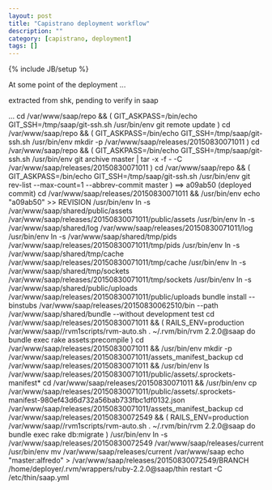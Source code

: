 ```yaml
---
layout: post
title: "Capistrano deployment workflow"
description: ""
category: [capistrano, deployment]
tags: []
---
```

{% include JB/setup %}


At some point of the deployment ...

extracted from shk, pending to verify in saap

... 
cd /var/www/saap/repo && ( GIT_ASKPASS=/bin/echo GIT_SSH=/tmp/saap/git-ssh.sh /usr/bin/env git remote update )
cd /var/www/saap/repo && ( GIT_ASKPASS=/bin/echo GIT_SSH=/tmp/saap/git-ssh.sh /usr/bin/env mkdir -p /var/www/saap/releases/20150830071011 )
cd /var/www/saap/repo && ( GIT_ASKPASS=/bin/echo GIT_SSH=/tmp/saap/git-ssh.sh /usr/bin/env git archive master | tar -x -f - -C /var/www/saap/releases/20150830071011 )
cd /var/www/saap/repo && ( GIT_ASKPASS=/bin/echo GIT_SSH=/tmp/saap/git-ssh.sh /usr/bin/env git rev-list --max-count=1 --abbrev-commit master )
==> a09ab50 (deployed commit)
cd /var/www/saap/releases/20150830071011 && /usr/bin/env echo "a09ab50" >> REVISION
/usr/bin/env ln -s /var/www/saap/shared/public/assets /var/www/saap/releases/20150830071011/public/assets
/usr/bin/env ln -s /var/www/saap/shared/log /var/www/saap/releases/20150830071011/log
/usr/bin/env ln -s /var/www/saap/shared/tmp/pids /var/www/saap/releases/20150830071011/tmp/pids
/usr/bin/env ln -s /var/www/saap/shared/tmp/cache /var/www/saap/releases/20150830071011/tmp/cache
/usr/bin/env ln -s /var/www/saap/shared/tmp/sockets /var/www/saap/releases/20150830071011/tmp/sockets
/usr/bin/env ln -s /var/www/saap/shared/public/uploads /var/www/saap/releases/20150830071011/public/uploads
bundle install --binstubs /var/www/saap/releases/20150830062510/bin --path /var/www/saap/shared/bundle --without development test
cd /var/www/saap/releases/20150830071011 && ( RAILS_ENV=production /var/www/saap//rvm1scripts/rvm-auto.sh . ~/.rvm/bin/rvm 2.2.0@saap do bundle exec rake assets:precompile )
cd /var/www/saap/releases/20150830071011 && /usr/bin/env mkdir -p /var/www/saap/releases/20150830071011/assets_manifest_backup
cd /var/www/saap/releases/20150830071011 && /usr/bin/env ls /var/www/saap/releases/20150830071011/public/assets/.sprockets-manifest*
cd /var/www/saap/releases/20150830071011 && /usr/bin/env cp /var/www/saap/releases/20150830071011/public/assets/.sprockets-manifest-980ef43d6d732a56bab733fbc1df0132.json /var/www/saap/releases/20150830071011/assets_manifest_backup
cd /var/www/saap/releases/20150830072549 && ( RAILS_ENV=production /var/www/saap//rvm1scripts/rvm-auto.sh . ~/.rvm/bin/rvm 2.2.0@saap do bundle exec rake db:migrate )
/usr/bin/env ln -s /var/www/saap/releases/20150830072549 /var/www/saap/releases/current
/usr/bin/env mv /var/www/saap/releases/current /var/www/saap
echo "master:alfredo" > /var/www/saap/releases/20150830072549/BRANCH
/home/deployer/.rvm/wrappers/ruby-2.2.0@saap/thin restart -C /etc/thin/saap.yml